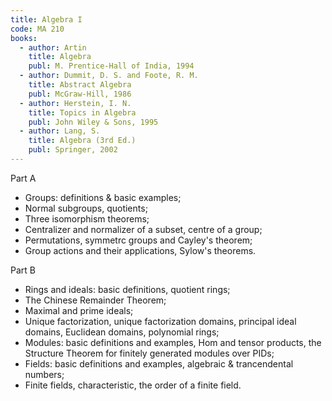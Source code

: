 ```yaml
---
title: Algebra I
code: MA 210
books:
  - author: Artin    
    title: Algebra
    publ: M. Prentice-Hall of India, 1994
  - author: Dummit, D. S. and Foote, R. M.
    title: Abstract Algebra
    publ: McGraw-Hill, 1986      
  - author: Herstein, I. N.
    title: Topics in Algebra
    publ: John Wiley & Sons, 1995
  - author: Lang, S.
    title: Algebra (3rd Ed.)
    publ: Springer, 2002
---
```

Part A

* Groups: definitions & basic examples;
* Normal subgroups, quotients;
* Three isomorphism theorems;
* Centralizer and normalizer of a subset, centre of a group;
* Permutations, symmetrc groups and Cayley's theorem;
* Group actions and their applications, Sylow's theorems.

Part B

* Rings and ideals: basic definitions, quotient rings;
* The Chinese Remainder Theorem;
* Maximal and prime ideals;
* Unique factorization, unique factorization domains, principal ideal domains,
  Euclidean domains, polynomial rings;
* Modules: basic definitions and examples, Hom and tensor products, the
  Structure Theorem for finitely generated modules over PIDs;
* Fields: basic definitions and examples, algebraic & trancendental numbers;
* Finite fields, characteristic, the order of a finite field.


